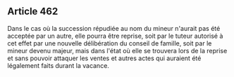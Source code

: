 Article 462
----
Dans le cas où la succession répudiée au nom du mineur n'aurait pas été acceptée
par un autre, elle pourra être reprise, soit par le tuteur autorisé à cet effet
par une nouvelle délibération du conseil de famille, soit par le mineur devenu
majeur, mais dans l'état où elle se trouvera lors de la reprise et sans pouvoir
attaquer les ventes et autres actes qui auraient été légalement faits durant la
vacance.
